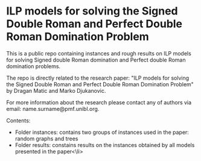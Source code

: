# ILP models for solving the Signed Double Roman and Perfect Double Roman Domination Problem
This is a public repo containing instances and rough results on ILP models for solving Signed double Roman domination and Perfect double Roman domination problems.
<p>
The repo is directly related to the research paper: "ILP models for solving the Signed Double Roman and Perfect Double Roman Domination Problem" by Dragan Matic and Marko Djukanovic.<p>
<p>
For more information about the research please contact any of authors via email: name.surname@pmf.unibl.org.<p>
Contents:
<ul>
<li>Folder instances: contains two groups of instances used in the paper: random graphs and trees</li>
<li>Folder results: constains results on the instances obtained by all models presented in the paper<\li>
  </ul>

